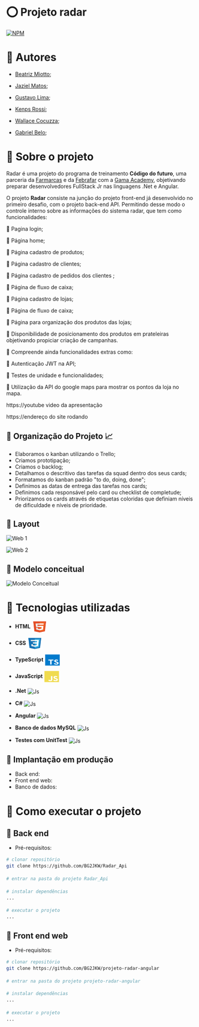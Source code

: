 # :o: Projeto radar 
[![NPM](https://img.shields.io/npm/l/react)](https://github.LICENSE) 




#  :large_orange_diamond: Autores

- [Beatriz Miotto](https://www.linkedin.com);

- [Jaziel Matos](https://www.linkedin.com);
 
- [Gustavo Lima](https://www.linkedin.com);
 
- [Kenps Rossi](https://www.linkedin.com/in/kenps-adv-dev/);
 
- [Wallace Cocuzza](https://www.linkedin.com);
 
- [Gabriel Belo](https://www.linkedin.com/);



#  :large_orange_diamond: Sobre o projeto



Radar é uma projeto do programa de treinamento **Código do futuro**, uma parceria da
[Farmarcas](https://www.farmarcas.com.br/ "Site da Da Farmarcas") e da [Febrafar](https://www.febrafar.com.br/ "Site da Da Febrafar") com a [Gama Academy](https://www.gama.academy/ "Site da Da Gama Academy"), objetivando preparar desenvolvedores FullStack Jr nas linguagens .Net e Angular.

O projeto **Radar** consiste na junção do projeto front-end já desenvolvido no primeiro desafio, com o projeto back-end API. Permitindo desse modo o controle interno
sobre as informações do sistema radar, que tem como funcionalidades:

:small_orange_diamond: Pagina login;                                                   

:small_orange_diamond: Página home;

:small_orange_diamond: Página cadastro de produtos;

:small_orange_diamond: Página cadastro de clientes;

:small_orange_diamond: Página cadastro de pedidos dos clientes ;

:small_orange_diamond: Página de fluxo de caixa;

:small_orange_diamond: Página cadastro de lojas;

:small_orange_diamond: Página de fluxo de caixa;

:small_orange_diamond: Página para organização dos produtos das lojas;

:small_orange_diamond: Disponibilidade de posicionamento dos produtos em prateleiras objetivando propiciar criação de campanhas.

:small_orange_diamond: Compreende ainda funcionalidades extras como:

:small_orange_diamond: Autenticação JWT na API;

:small_orange_diamond: Testes de unidade e funcionalidades;

:small_orange_diamond: Utilização da API do google maps para mostrar os pontos da loja no mapa.




https://youtube video da apresentação


https://endereço do site rodando


##  :large_orange_diamond: Organização do Projeto 📈
- Elaboramos o kanban utilizando o Trello;
- Criamos prototipação;
- Criamos o backlog;
- Detalhamos o descritivo das tarefas da squad dentro dos seus cards;
- Formatamos do kanban padrão "to do, doing, done";
- Definimos as datas de entrega das tarefas nos cards;
- Definimos cada responsável pelo card ou checklist de completude;
- Priorizamos os cards através de etiquetas coloridas que definiam níveis de dificuldade e níveis de prioridade.


##  :large_orange_diamond: Layout
![Web 1](https://github.png)

![Web 2](https://github.png)

##   :large_orange_diamond: Modelo conceitual
![Modelo Conceitual](https://github.png)



#  :large_orange_diamond: Tecnologias utilizadas


- **HTML**   <img align="center" alt="HTML" height="30" width="40" src="https://raw.githubusercontent.com/devicons/devicon/master/icons/html5/html5-original.svg">


- **CSS**  <img align="center" alt="CSS" height="30" width="40" src="https://raw.githubusercontent.com/devicons/devicon/master/icons/css3/css3-original.svg">


- **TypeScript**    <img align="center" alt="Ts" height="30" width="40" src="https://raw.githubusercontent.com/devicons/devicon/master/icons/typescript/typescript-plain.svg">

- **JavaScript** <img align="center" alt="Js" height="30" width="40" src="https://raw.githubusercontent.com/devicons/devicon/master/icons/javascript/javascript-plain.svg">


- **.Net** <img align="center" alt="Js" height="30" width="40" src="https://upload.wikimedia.org/wikipedia/commons/thumb/7/7d/Microsoft_.NET_logo.svg/480px-Microsoft_.NET_logo.svg.png">


- **C#**   <img align="center" alt="Js" height="30" width="40" src="https://cdn.jsdelivr.net/gh/devicons/devicon/icons/csharp/csharp-original.svg">


- **Angular**  <img align="center" alt="Js" height="30" width="40" src="https://cdn4.iconfinder.com/data/icons/logos-and-brands/512/21_Angular_logo_logos-512.png">


- **Banco de dados MySQL** <img align="center" alt="Js" height="30" width="40" src="https://findicons.com/files/icons/977/rrze/720/database_mysql.png">

         
- **Testes com UnitTest** <img align="center" alt="Js" height="30" width="40" src="https://drakontis.github.io/img/skills/unittest_icon.png">   
        

##  :large_orange_diamond: Implantação em produção
- Back end:
- Front end web:
- Banco de dados: 

#  :large_orange_diamond: Como executar o projeto

##  :large_orange_diamond: Back end
- Pré-requisitos: 

```bash
# clonar repositório
git clone https://github.com/BG2JKW/Radar_Api

# entrar na pasta do projeto Radar_Api

# instalar dependências
...

# executar o projeto
...
```

##  :large_orange_diamond: Front end web
- Pré-requisitos: 

```bash
# clonar repositório
git clone https://github.com/BG2JKW/projeto-radar-angular

# entrar na pasta do projeto projeto-radar-angular

# instalar dependências
...

# executar o projeto
...
```
